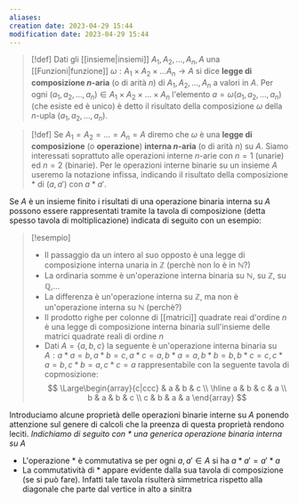 ```yaml
---
aliases: 
creation date: 2023-04-29 15:44
modification date: 2023-04-29 15:44
---
```


> [!def]
> Dati gli [[insieme|insiemi]] $A_{1},A_{2},\dots ,A_{n},A$ una [[Funzioni|funzione]] $\omega : A_{1} \times A_{2} \times \dots A_{n} \to A$ si dice **legge di composizione $n$-aria** (o di arità $n$) di $A_{1},A_{2},\dots,A_{n}$ a valori in $A$. Per ogni $(a_{1},a_{2},\dots,a_{n}) \in A_{1} \times A_{2} \times \dots \times A_{n}$ l'elemento $a = \omega(a_{1},a_{2},\dots,a_{n})$ (che esiste ed è unico) è detto il risultato della composizione $\omega$ della $n$-upla ($a_{1},a_{2},\dots,a_{n}$).

> [!def]
> Se $A_{1} = A_{2} = \dots = A_{n} = A$ diremo che $\omega$ è una **legge di composizione** (o **operazione**) **interna $n$-aria** (o di arità $n$) su $A$.
> Siamo interessati soprattuto alle operazioni interne $n$-arie con $n = 1$ (unarie) ed $n = 2$ (binarie). Per le operazioni interne binarie su un insieme $A$ useremo la notazione infissa, indicando il risultato della composizione $*$ di $(a,a')$ con $a * a'$.

Se $A$ è un insieme finito i risultati di una operazione binaria interna su $A$ possono essere rappresentati tramite la tavola di composizione (detta spesso tavola di moltiplicazione) indicata di seguito con un esempio:

>[!esempio]
>- Il passaggio da un intero al suo opposto è una legge di composizione interna unaria in $\mathbb{Z}$ (perchè non lo è in $\mathbb{N}$?)
>- La ordinaria somme è un'operazione interna binaria su $\mathbb{N}$, su $\mathbb{Z}$, su $\mathbb{Q}$,...
>- La differenza è un'operazione interna su $\mathbb{Z}$, ma non è un'operazione interna su $\mathbb{N}$ (perchè?)
>- Il prodotto righe per colonne di [[matrici]] quadrate reai d'ordine $n$ è una legge di composizione interna binaria sull'insieme delle matrici quadrate reali di ordine $n$
>- Dati $A = \{ a,b,c \}$ la seguente è un'operazione interna binaria su $A: a * a = b, a * b = c, a * c = a,b*a = a, b *b = b, b*c =c, c * a = b, c * b = a, c * c = a$ rappresentabile con la seguente tavola di copmosizione:
>  $$ \Large\begin{array}{c|ccc}
> & a & b & c \\
>\hline a & b & c & a \\
>b & a & b & c \\
>c & b & a & a
>\end{array} $$


Introduciamo alcune proprietà delle operazioni binarie interne su $A$  ponendo attenzione sul genere di calcoli che la preenza di questa proprietà rendono leciti.
*Indichiamo di seguito con $*$ una generica operazione binaria interna su $A$*

- L'operazione $*$ è commutativa se per ogni $a,a' \in A$ si ha $a * a' = a' * a$
-  La commutatività di $*$ appare evidente dalla sua tavola di composizione (se si può fare).
   Infatti tale tavola risulterà simmetrica rispetto alla diagonale che parte dal vertice in alto a sinitra
